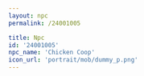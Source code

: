 ```yaml
---
layout: npc
permalink: /24001005

title: Npc
id: '24001005'
npc_name: 'Chicken Coop'
icon_url: 'portrait/mob/dummy_p.png'
---
```

